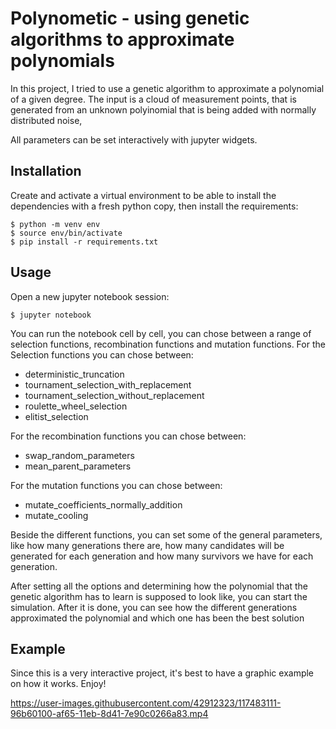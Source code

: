 # Polynometic - using genetic algorithms to approximate polynomials

In this project, I tried to use a genetic algorithm to approximate a polynomial of a given degree. 
The input is a cloud of measurement points, that is generated from an unknown polyinomial that is being added with normally distributed noise, 

All parameters can be set interactively with jupyter widgets. 

## Installation  
Create and activate a virtual environment to be able to install the dependencies with a fresh python copy, then install the requirements:
    
    $ python -m venv env
    $ source env/bin/activate
    $ pip install -r requirements.txt

## Usage
Open a new jupyter notebook session:

    $ jupyter notebook

You can run the notebook cell by cell, you can chose between a range of selection functions, 
recombination functions and mutation functions. 
For the Selection functions you can chose between:
* deterministic_truncation
* tournament_selection_with_replacement
* tournament_selection_without_replacement
* roulette_wheel_selection
* elitist_selection

For the recombination functions you can chose between:
* swap_random_parameters 
* mean_parent_parameters

For the mutation functions you can chose between:
* mutate_coefficients_normally_addition
* mutate_cooling 

Beside the different functions, you can set some of the general parameters, like
how many generations there are, how many candidates will be generated for each 
generation and how many survivors we have for each generation. 

After setting all the options and determining how the polynomial that the genetic 
algorithm has to learn is supposed to look like, you can start the simulation. 
After it is done, you can see how the different generations approximated the polynomial 
and which one has been the best solution

## Example 
Since this is a very interactive project, it's best to have a graphic example 
on how it works. Enjoy!


https://user-images.githubusercontent.com/42912323/117483111-96b60100-af65-11eb-8d41-7e90c0266a83.mp4

